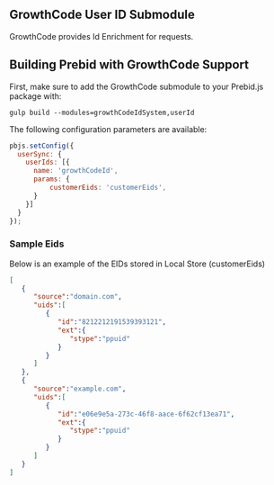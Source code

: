## GrowthCode User ID Submodule

GrowthCode provides Id Enrichment for requests.

## Building Prebid with GrowthCode Support

First, make sure to add the GrowthCode submodule to your Prebid.js package with:

```
gulp build --modules=growthCodeIdSystem,userId
```

The following configuration parameters are available:

```javascript
pbjs.setConfig({
  userSync: {
    userIds: [{
      name: 'growthCodeId',
      params: {
          customerEids: 'customerEids',
      }
    }]
  }
});
```

### Sample Eids
Below is an example of the EIDs stored in Local Store (customerEids)
```json
[
   {
      "source":"domain.com",
      "uids":[
         {
            "id":"8212212191539393121",
            "ext":{
               "stype":"ppuid"
            }
         }
      ]
   },
   {
      "source":"example.com",
      "uids":[
         {
            "id":"e06e9e5a-273c-46f8-aace-6f62cf13ea71",
            "ext":{
               "stype":"ppuid"
            }
         }
      ]
   }
]
```
